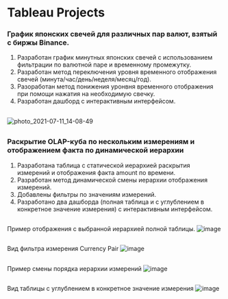 # Tableau Projects
###  График японских свечей для различных пар валют, взятый с биржы Binance.
  1. Разработан график минутных японских свечей с использованием фильтрации по валютной паре и временному промежутку.
  2. Разработан метод переключения уровня временного отображения свечей (минута/час/день/неделя/месяц/год).
  3. Разоработан метод понижения уронвня временного отображения при помощи нажатия на необходимую свечку.
  4. Разработан дашборд с интерактивным интерфейсом.
##
  ![photo_2021-07-11_14-08-49](https://user-images.githubusercontent.com/57394771/125192716-f83e6880-e251-11eb-9c10-3dc508bd8f79.jpg)
##

### Раскрытие OLAP-куба по нескольким измерениям и отображением факта по динамической иерархии
  1. Разработана таблица с статической иерархией раскрытия измерений и отображения факта amount по времени.
  2. Разработан метод динамической смены иерархии отображения измерений.
  3. Добавлены фильтры по значениям измерений.
  4. Разработано два дашборда (полная таблица и с углублением в конкретное значение измерения) с интерактивным интерфейсом.
##
Пример отображения с выбранной иерархией полной таблицы.
![image](https://user-images.githubusercontent.com/57394771/125193065-4dc74500-e253-11eb-80c2-83d905045fee.png)
##
Вид фильтра измерения Currency Pair
![image](https://user-images.githubusercontent.com/57394771/125193075-5750ad00-e253-11eb-807b-e6ebafbdb4fa.png)
##
Пример смены порядка иерархии измерений
![image](https://user-images.githubusercontent.com/57394771/125193086-5ddf2480-e253-11eb-94a7-88337d544a02.png)
##
Вид таблицы с углублением в конкретное значение измерения
![image](https://user-images.githubusercontent.com/57394771/125193091-62a3d880-e253-11eb-9e93-eb3e9a356387.png)
##
